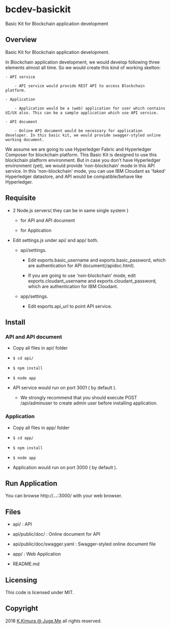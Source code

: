 # bcdev-basickit

Basic Kit for Blockchain application development

## Overview

Basic Kit for Blockchain application development.

In Blockchain application development, we would develop following three elements almost all time. So we would create this kind of working skelton:

    - API service

        - API service would provide REST API to access Blockchain platform.

    - Application

        - Application would be a (web) application for user which contains UI/UX also. This can be a sample application which use API service.

    - API document

        - Online API document would be necessary for application developer. In this basic kit, we would provide swagger-styled online working document.

We assume we are going to use Hyperledger Fabric and Hyperledger Composer for blockchain platform. This Basic Kit is designed to use this blockchain platform environment. But in case you don't have Hyperledger environment (yet), we would provide 'non-blockchain' mode in this API service. In this 'non-blockchain' mode, you can use IBM Cloudant as 'faked' Hyperledger datastore, and API would be compatible/behave like Hyperledger.

## Requisite

- 2 Node.js servers( they can be in same single system )

    - for API and API document

    - for Application

- Edit settings.js under api/ and app/ both.

    - api/settings.

        - Edit exports.basic_username and exports.basic_password, which are authentication for API document(/apidoc.html).

        - If you are going to use 'non-blockchain' mode, edit exports.cloudant_username and exports.cloudant_password, which are authentication for IBM Cloudant.

    - app/settings.

        - Edit exports.api_url to point API service.

## Install

### API and API document

- Copy all files in api/ folder

- `$ cd api/`

- `$ npm install`

- `$ node app`

- API service would run on port 3001 ( by default ).

    - We strongly recommend that you should execute POST /api/adminuser to create admin user before installing application.

### Application

- Copy all files in app/ folder

- `$ cd app/`

- `$ npm install`

- `$ node app`

- Application would run on port 3000 ( by default ).

## Run Application

You can browse http://**.**.**.**:3000/ with your web browser.

## Files

- api/ : API

- api/public/doc/ : Online document for API

- api/public/doc/swagger.yaml : Swagger-styled online document file

- app/ : Web Application


- README.md

## Licensing

This code is licensed under MIT.

## Copyright

2018 [K.Kimura @ Juge.Me](https://github.com/dotnsf) all rights reserved.
